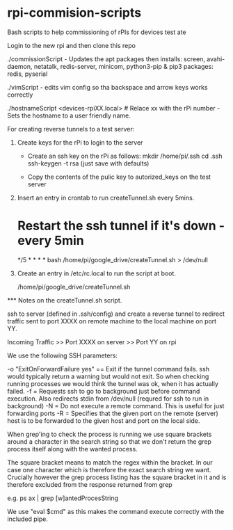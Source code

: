 # rpi-commision-scripts
Bash scripts to help commissioning of rPIs for devices test ate 

Login to the new rpi and then clone this repo

./commissionScript - Updates the apt packages then installs: screen, avahi-daemon, netatalk, redis-server, minicom, python3-pip
                     & pip3 packages: redis, pyserial
                     
./vimScript - edits vim config so tha backspace and arrow keys works correctly

./hostnameScript <devices-rpiXX.local>  # Relace xx with the rPi number - Sets the hostname to a user friendly name.

For creating reverse tunnels to a test server:

1. Create keys for the rPi to login to the server

   - Create an ssh key on the rPi as follows:
      mkdir /home/pi/.ssh
      cd .ssh
      ssh-keygen -t rsa  (just save with defaults)

   - Copy the contents of the pulic key to autorized_keys on the test server

2. Insert an entry in crontab to run createTunnel.sh every 5mins.

   # Restart the ssh tunnel if it's down - every 5min
   */5 * * * * bash /home/pi/google_drive/createTunnel.sh > /dev/null

3. Create an entry in /etc/rc.local to run the script at boot.
   
   /home/pi/google_drive/createTunnel.sh

*** Notes on the createTunnel.sh script.

ssh to server (defined in .ssh/config) and create a reverse tunnel to redirect traffic sent
to port XXXX  on remote machine to the local machine on port YY.

Incoming Traffic >> Port XXXX on server >> Port YY on rpi

We use the following SSH parameters:

-o "ExitOnForwardFailure yes" == Exit if the tunnel command fails. ssh would typically return a
                                 warning but would not exit.  So when checking running processes
                                 we would think the tunnel was ok, when it has actually failed.
-f = Requests ssh to go to background just before command execution.
     Also redirects stdin from /dev/null (requred for ssh to run in background)
-N = Do not execute a remote command.  This is useful for just forwarding ports
-R = Specifies that the given port on the remote (server) host is to be forwarded to the
     given host and port on the local side.

When grep'ing to check the process is running we use square brackets around a character in the search
string so that we don't return the grep process itself along with the wanted process.

The square bracket means to match the regex within the bracket.  In our case one character which is therefore
the exact search string we want.  Crucially however the grep process listing has the square bracket in it and
is therefore excluded from the response returned from grep

e.g. ps ax | grep [w]antedProcesString

We use "eval $cmd" as this makes the command execute correctly with the included pipe.
